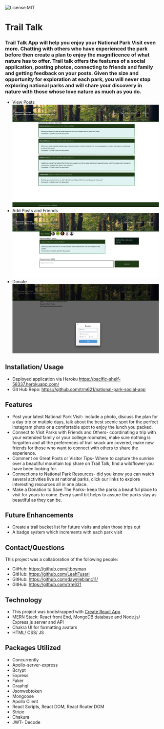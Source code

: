 ![License:MIT](https://img.shields.io/badge/License-MIT-yellow.svg)
# Trail Talk
### Trail Talk App will help you enjoy your National Park Visit even more.  Chatting with others who have experienced the park before then create a plan to enjoy the magnificence of what nature has to offer. Trail talk offers the features of a social application, posting photos, connecting to friends and family and getting feedback on your posts.  Given the size and opportunity for exploration at each park, you will never stop exploring national parks and will share your discovery in nature with those whose love nature as much as you do.  

* View Posts
![screenshot](/server/assets/main.png)
* Add Posts and Friends
![screenshot](/server/assets/profile.png)
* Donate
![screenshot](/server/assets/stripe.png)

## Installation/ Usage
  * Deployed application via Heroku  https://pacific-shelf-58337.herokuapp.com/
  * Git Hub Repo: https://github.com/trm621/national-park-social-app

## Features
 * Post your latest National Park Visit- include a photo, discuss the plan for a day trip or mutiple days, talk about the best scenic spot for the perfect instagram photo or a comfortable spot to enjoy the lunch you packed.  
 * Connect to Visit Parks with Friends and Others- coordinating a trip with your extended family or your college roomates, make sure nothing is forgotten and all the preferences of trail snack are covered, make new friends for those who want to connect with others to share the experience.  
 * Comment on Great Posts or Visitor Tips- Where to capture the sunrise over a beautiful mountain top share on Trail Talk, find a wildflower you have been looking for.
 * Connections to National Park Resources- did you know you can watch several activities live at national parks, click our links to explore interesting resources all in one place.
 * Make a Donation to Save The Parks- keep the parks a beautiful place to visit for years to come.  Every samll bit helps to assure the parks stay as beautiful as they can be.

## Future Enhancements
 * Create a trail bucket list for future visits and plan those trips out
 * A badge system which increments with each park visit

## Contact/Questions
  This project was a collaboration of the following people: 
  * GitHub: https://github.com/jtboyman
  * GitHub: https://github.com/LeahFusari
  * GitHub: https://github.com/dawnleblanc11/
  * GitHub: https://github.com/trm621
  
  

 ## Technology <br> 
  * This project was bootstrapped with [Create React App](https://github.com/facebook/create-react-app).
  * MERN Stack: React front End, MongoDB database and Node.js/ Express.js server and API
  * Chakra UI for formatting avatars 
  * HTML/ CSS/ JS 

## Packages Utilized
 * Concurrently 
 * Apollo-server-express
 * Bcrypt
 * Express
 * Faker
 * Graphql
 * Jsonwebtoken
 * Mongoose
 * Apollo Client
 * React Scripts, React DOM, React Router DOM
 * Stripe
 * Chakura
 * JWT- Decode